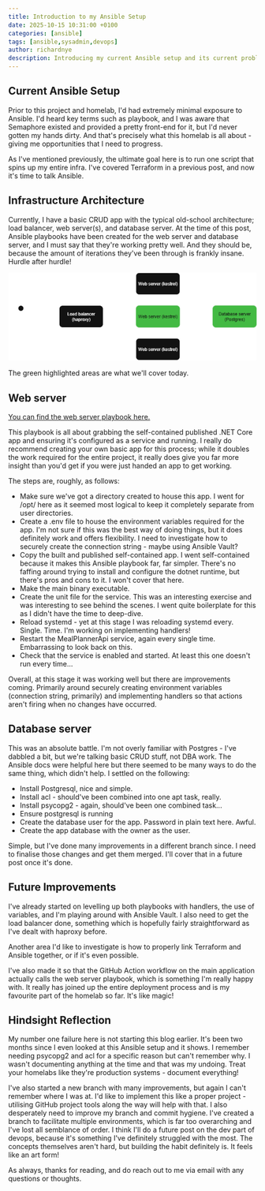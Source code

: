 ```yaml
---
title: Introduction to my Ansible Setup
date: 2025-10-15 10:31:00 +0100
categories: [ansible]
tags: [ansible,sysadmin,devops]
author: richardnye
description: Introducing my current Ansible setup and its current problems.
---
```


## Current Ansible Setup
Prior to this project and homelab, I'd had extremely minimal exposure to Ansible. I'd heard key terms such as playbook, and I was aware that Semaphore existed and provided a pretty front-end for it, but I'd never gotten my hands dirty. And that's precisely what this homelab is all about - giving me opportunities that I need to progress. 

As I've mentioned previously, the ultimate goal here is to run one script that spins up my entire infra. I've covered Terraform in a previous post, and now it's time to talk Ansible. 

## Infrastructure Architecture
Currently, I have a basic CRUD app with the typical old-school architecture; load balancer, web server(s), and database server. At the time of this post, Ansible playbooks have been created for the web server and database server, and I must say that they're working pretty well. And they should be, because the amount of iterations they've been through is frankly insane. Hurdle after hurdle! 

![App architecture diagram](/assets/images/app-architecture.png)

The green highlighted areas are what we'll cover today.

## Web server
[You can find the web server playbook here.](https://github.com/RichNye/homelab/blob/master/ansible/playbooks/setup_web.yaml)

This playbook is all about grabbing the self-contained published .NET Core app and ensuring it's configured as a service and running. I really do recommend creating your own basic app for this process; while it doubles the work required for the entire project, it really does give you far more insight than you'd get if you were just handed an app to get working. 

The steps are, roughly, as follows:
- Make sure we've got a directory created to house this app. I went for /opt/ here as it seemed most logical to keep it completely separate from user directories. 
- Create a .env file to house the environment variables required for the app. I'm not sure if this was the best way of doing things, but it does definitely work and offers flexibility. I need to investigate how to securely create the connection string - maybe using Ansible Vault?
- Copy the built and published self-contained app. I went self-contained because it makes this Ansible playbook far, far simpler. There's no faffing around trying to install and configure the dotnet runtime, but there's pros and cons to it. I won't cover that here.
- Make the main binary executable.
- Create the unit file for the service. This was an interesting exercise and was interesting to see behind the scenes. I went quite boilerplate for this as I didn't have the time to deep-dive. 
- Reload systemd - yet at this stage I was reloading systemd every. Single. Time. I'm working on implementing handlers!
- Restart the MealPlannerApi service, again every single time. Embarrassing to look back on this.
- Check that the service is enabled and started. At least this one doesn't run every time...

Overall, at this stage it was working well but there are improvements coming. Primarily around securely creating environment variables (connection string, primarily) and implementing handlers so that actions aren't firing when no changes have occurred.

## Database server
This was an absolute battle. I'm not overly familiar with Postgres - I've dabbled a bit, but we're talking basic CRUD stuff, not DBA work. The Ansible docs were helpful here but there seemed to be many ways to do the same thing, which didn't help. I settled on the following:
- Install Postgresql, nice and simple.
- Install acl - should've been combined into one apt task, really.
- Install psycopg2 - again, should've been one combined task...
- Ensure postgresql is running
- Create the database user for the app. Password in plain text here. Awful.
- Create the app database with the owner as the user.

Simple, but I've done many improvements in a different branch since. I need to finalise those changes and get them merged. I'll cover that in a future post once it's done.

## Future Improvements
I've already started on levelling up both playbooks with handlers, the use of variables, and I'm playing around with Ansible Vault. I also need to get the load balancer done, something which is hopefully fairly straightforward as I've dealt with haproxy before. 

Another area I'd like to investigate is how to properly link Terraform and Ansible together, or if it's even possible.

I've also made it so that the GitHub Action workflow on the main application actually calls the web server playbook, which is something I'm really happy with. It really has joined up the entire deployment process and is my favourite part of the homelab so far. It's like magic!

## Hindsight Reflection
My number one failure here is not starting this blog earlier. It's been two months since I even looked at this Ansible setup and it shows. I remember needing psycopg2 and acl for a specific reason but can't remember why. I wasn't documenting anything at the time and that was my undoing. Treat your homelabs like they're production systems - document everything! 

I've also started a new branch with many improvements, but again I can't remember where I was at. I'd like to implement this like a proper project - utilising GitHub project tools along the way will help with that. I also desperately need to improve my branch and commit hygiene. I've created a branch to facilitate multiple environments, which is far too overarching and I've lost all semblance of order. I think I'll do a future post on the dev part of devops, because it's something I've definitely struggled with the most. The concepts themselves aren't hard, but building the habit definitely is. It feels like an art form!

As always, thanks for reading, and do reach out to me via email with any questions or thoughts.

